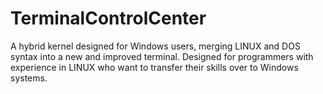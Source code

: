 # TerminalControlCenter

A hybrid kernel designed for Windows users, merging LINUX and DOS syntax into a new and improved terminal. Designed for programmers with experience in LINUX who want to transfer their skills over to Windows systems.